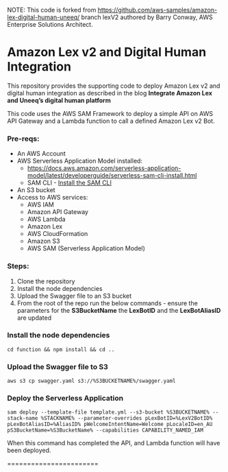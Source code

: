 NOTE: This code is forked from https://github.com/aws-samples/amazon-lex-digital-human-uneeq/ branch lexV2 authored by Barry Conway, AWS Enterprise Solutions Architect.

# Amazon Lex v2 and Digital Human Integration

This repository provides the supporting code to deploy Amazon Lex v2 and digital human integration as described in the blog **Integrate Amazon Lex and Uneeq’s digital human platform**

This code uses the AWS SAM Framework to deploy a simple API on AWS API Gateway and a Lambda function to call a defined Amazon Lex v2 Bot.

### Pre-reqs:

* An AWS Account
* AWS Serverless Application Model installed:
    - https://docs.aws.amazon.com/serverless-application-model/latest/developerguide/serverless-sam-cli-install.html
    - SAM CLI - [Install the SAM CLI](https://docs.aws.amazon.com/serverless-application-model/latest/developerguide/serverless-sam-cli-install.html)
* An S3 bucket
* Access to AWS services:
    * AWS IAM
    * Amazon API Gateway
    * AWS Lambda
    * Amazon Lex
    * AWS CloudFormation
    * Amazon S3
    * AWS SAM (Serverless Application Model)

### Steps:

1. Clone the repository
2. Install the node dependencies
3. Upload the Swagger file to an S3 bucket
4. From the root of the repo run the below commands - ensure the parameters for the **S3BucketName** the **LexBotID** and the **LexBotAliasID** are updated

### Install the node dependencies
```cd function && npm install && cd ..```

### Upload the Swagger file to S3
```aws s3 cp swagger.yaml s3://%S3BUCKETNAME%/swagger.yaml```

### Deploy the Serverless Application

```sam deploy --template-file template.yml --s3-bucket %S3BUCKETNAME% --stack-name %STACKNAME% --parameter-overrides pLexBotID=%LexV2BotID% pLexBotAliasID=%AliasID% pWelcomeIntentName=Welcome pLocaleID=en_AU pS3BucketName=%S3BucketName% --capabilities CAPABILITY_NAMED_IAM```

When this command has completed the API, and Lambda function will have been deployed.

=======================

